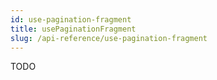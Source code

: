 ```yaml
---
id: use-pagination-fragment
title: usePaginationFragment
slug: /api-reference/use-pagination-fragment
---
```

TODO

